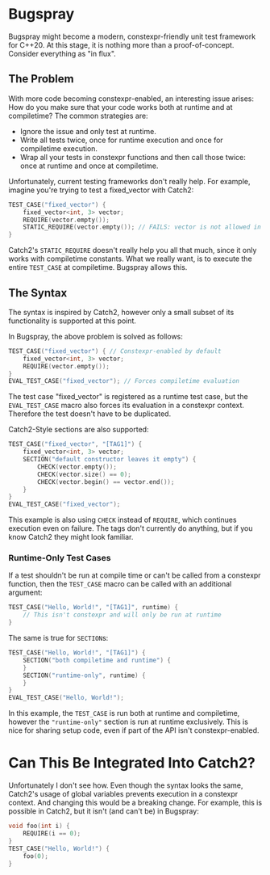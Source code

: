 # Bugspray

Bugspray might become a modern, constexpr-friendly unit test framework
for C++20. At this stage, it is nothing more than a proof-of-concept.
Consider everything as "in flux".

## The Problem

With more code becoming constexpr-enabled, an interesting issue arises:
How do you make sure that your code works both at runtime and at
compiletime? The common strategies are:

* Ignore the issue and only test at runtime.
* Write all tests twice, once for runtime execution and once for
  compiletime execution.
* Wrap all your tests in constexpr functions and then call those
  twice: once at runtime and once at compiletime.

Unfortunately, current testing frameworks don't really help. For example,
imagine you're trying to test a fixed_vector with Catch2:

```c++
TEST_CASE("fixed_vector") {
    fixed_vector<int, 3> vector;
    REQUIRE(vector.empty());
    STATIC_REQUIRE(vector.empty()); // FAILS: vector is not allowed in a constexpr context.
}
```

Catch2's `STATIC_REQUIRE` doesn't really help you all that much, since it
only works with compiletime constants. What we really want, is to execute
the entire `TEST_CASE` at compiletime. Bugspray allows this.

## The Syntax

The syntax is inspired by Catch2, however only a small subset of its
functionality is supported at this point.

In Bugspray, the above problem is solved as follows:

```c++
TEST_CASE("fixed_vector") { // Constexpr-enabled by default
    fixed_vector<int, 3> vector;
    REQUIRE(vector.empty());
}
EVAL_TEST_CASE("fixed_vector"); // Forces compiletime evaluation
```

The test case "fixed_vector" is registered as a runtime test case, but
the `EVAL_TEST_CASE` macro also forces its evaluation in a constexpr
context. Therefore the test doesn't have to be duplicated.

Catch2-Style sections are also supported:

```c++
TEST_CASE("fixed_vector", "[TAG1]") {
    fixed_vector<int, 3> vector;
    SECTION("default constructor leaves it empty") {
        CHECK(vector.empty());
        CHECK(vector.size() == 0);
        CHECK(vector.begin() == vector.end());
    }
}
EVAL_TEST_CASE("fixed_vector");
```

This example is also using `CHECK` instead of `REQUIRE`, which continues
execution even on failure. The tags don't currently do anything, but
if you know Catch2 they might look familiar.

### Runtime-Only Test Cases

If a test shouldn't be run at compile time or can't be called from a
constexpr function, then the `TEST_CASE` macro can be called with an
additional argument:

```c++
TEST_CASE("Hello, World!", "[TAG1]", runtime) {
    // This isn't constexpr and will only be run at runtime
}
```

The same is true for `SECTION`s:

```c++
TEST_CASE("Hello, World!", "[TAG1]") {
    SECTION("both compiletime and runtime") {
    }
    SECTION("runtime-only", runtime) {
    }
}
EVAL_TEST_CASE("Hello, World!");
```

In this example, the `TEST_CASE` is run both at runtime and compiletime,
however the `"runtime-only"` section is run at runtime exclusively.
This is nice for sharing setup code, even if part of the API isn't
constexpr-enabled.

# Can This Be Integrated Into Catch2?
Unfortunately I don't see how. Even though the syntax looks the same,
Catch2's usage of global variables prevents execution in a constexpr
context. And changing this would be a breaking change. For example,
this is possible in Catch2, but it isn't (and can't be) in Bugspray:

```c++
void foo(int i) {
    REQUIRE(i == 0);
}
TEST_CASE("Hello, World!") {
    foo(0);
}
```